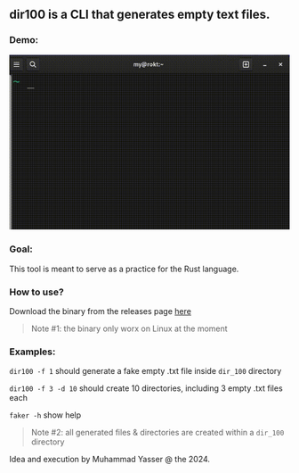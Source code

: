 ## dir100 is a CLI that generates empty text files.

### Demo:
![demo](demo.gif)

### Goal:

This tool is meant to serve as a practice for the Rust language.

### How to use?

Download the binary from the releases page [here]()

> Note #1: the binary only worx on Linux at the moment

### Examples:

`dir100 -f 1` should generate a fake empty .txt file inside `dir_100` directory

`dir100 -f 3 -d 10` should create 10 directories, including 3 empty .txt files each

`faker -h` show help


> Note #2: all generated files  & directories are created within a `dir_100` directory

Idea and execution by Muhammad Yasser @ the 2024.
